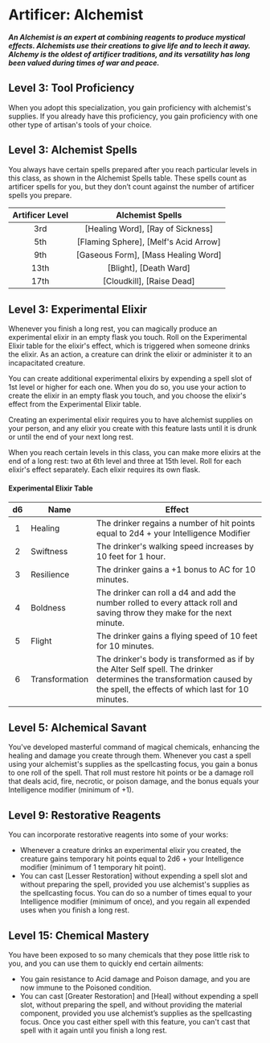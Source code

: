 # Artificer: Alchemist

***An Alchemist is an expert at combining reagents to produce mystical effects. Alchemists use their creations to give life and to leech it away. Alchemy is the oldest of artificer traditions, and its versatility has long been valued during times of war and peace.***

## Level 3: Tool Proficiency

When you adopt this specialization, you gain proficiency with alchemist's supplies. If you already have this proficiency, you gain proficiency with one other type of artisan's tools of your choice.

## Level 3: Alchemist Spells

You always have certain spells prepared after you reach particular levels in this class, as shown in the Alchemist Spells table. These spells count as artificer spells for you, but they don’t count against the number of artificer spells you prepare.

| Artificer Level | Alchemist Spells |
|:-:|:-:|
| 3rd | [Healing Word], [Ray of Sickness] |
| 5th | [Flaming Sphere], [Melf's Acid Arrow] |
| 9th | [Gaseous Form], [Mass Healing Word] |
| 13th | [Blight], [Death Ward]|
| 17th | [Cloudkill], [Raise Dead] |

## Level 3: Experimental Elixir

Whenever you finish a long rest, you can magically produce an experimental elixir in an empty flask you touch. Roll on the Experimental Elixir table for the elixir's effect, which is triggered when someone drinks the elixir. As an action, a creature can drink the elixir or administer it to an incapacitated creature.

You can create additional experimental elixirs by expending a spell slot of 1st level or higher for each one. When you do so, you use your action to create the elixir in an empty flask you touch, and you choose the elixir's effect from the Experimental Elixir table.

Creating an experimental elixir requires you to have alchemist supplies on your person, and any elixir you create with this feature lasts until it is drunk or until the end of your next long rest.

When you reach certain levels in this class, you can make more elixirs at the end of a long rest: two at 6th level and three at 15th level. Roll for each elixir's effect separately. Each elixir requires its own flask.

#### Experimental Elixir Table

| d6 | Name | Effect |
|:-:|---|---|
| 1 | Healing | The drinker regains a number of hit points equal to 2d4 + your Intelligence Modifier |
| 2 | Swiftness | The drinker's walking speed increases by 10 feet for 1 hour. |
| 3 | Resilience | The drinker gains a +1 bonus to AC for 10 minutes. |
| 4 | Boldness |  The drinker can roll a d4 and add the number rolled to every attack roll and saving throw they make for the next minute. |
| 5 | Flight | The drinker gains a flying speed of 10 feet for 10 minutes. |
| 6 | Transformation | The drinker's body is transformed as if by the Alter Self spell. The drinker determines the transformation caused by the spell, the effects of which last for 10 minutes. |

## Level 5: Alchemical Savant

You've developed masterful command of magical chemicals, enhancing the healing and damage you create through them. Whenever you cast a spell using your alchemist's supplies as the spellcasting focus, you gain a bonus to one roll of the spell. That roll must restore hit points or be a damage roll that deals acid, fire, necrotic, or poison damage, and the bonus equals your Intelligence modifier (minimum of +1).

## Level 9: Restorative Reagents

You can incorporate restorative reagents into some of your works:

- Whenever a creature drinks an experimental elixir you created, the creature gains temporary hit points equal to 2d6 + your Intelligence modifier (minimum of 1 temporary hit point).
- You can cast [Lesser Restoration] without expending a spell slot and without preparing the spell, provided you use alchemist's supplies as the spellcasting focus. You can do so a number of times equal to your Intelligence modifier (minimum of once), and you regain all expended uses when you finish a long rest.

## Level 15: Chemical Mastery

You have been exposed to so many chemicals that they pose little risk to you, and you can use them to quickly end certain ailments:

- You gain resistance to Acid damage and Poison damage, and you are now immune to the Poisoned condition.
- You can cast [Greater Restoration] and [Heal] without expending a spell slot, without preparing the spell, and without providing the material component, provided you use alchemist’s supplies as the spellcasting focus. Once you cast either spell with this feature, you can't cast that spell with it again until you finish a long rest.
